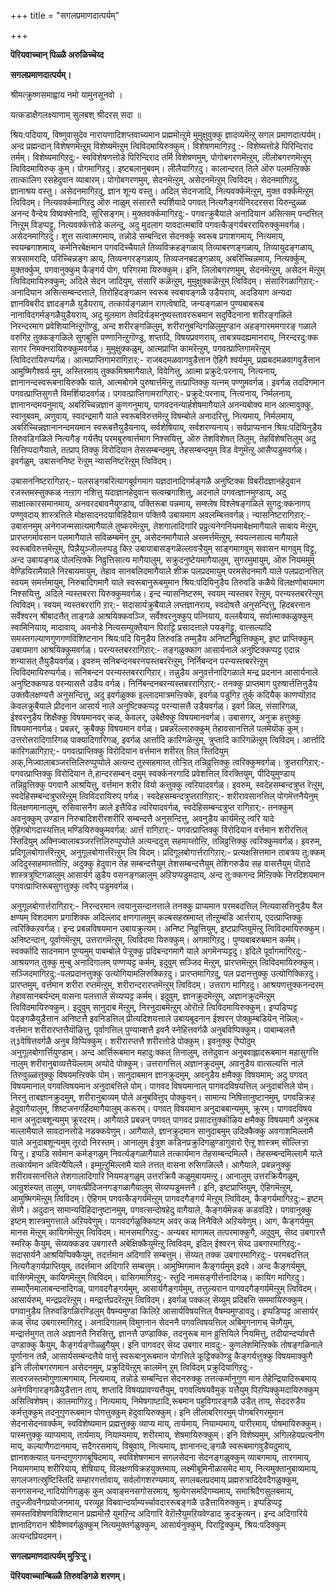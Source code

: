 +++
title = "सगलप्रमाणदात्पर्यम्"

+++

**पॆरियवाच्चान् पिळ्ळै अरुळिच्चॆय्द**

**सगलप्रमाणदात्पर्यम्।**

श्रीमत्क्रुष्णसमाह्वाय नमो यामुनसूनवो ।

यत्कडाक्षैगलक्ष्याणाम् सुलबश् श्रीदरस् सदा ॥

श्रिय:पदियाय्, विष्णुवासुदेव नारायणादिशप्तवाच्यमान प्रह्ममॊऩ्ऱुमे मुमुक्षुवुक्कु ज्ञादव्यमॆऩ्ऱु सगल प्रमाणदात्पर्यम्। अन्द प्रह्मन्दान् विशेषणमॆऩ्ऱुम् विशेष्यमॆऩ्ऱुम् त्विविदमायिरुक्कुम्। विशेषणमागिऱदु :- विशेष्यत्तोडे पिरिन्दिराद तर्मम्। विशेष्यमागिऱदु:- स्वविशेषणत्तोडे पिरिन्दिराद तर्मि विशेषणमुम्, पोगोबगरणमॆऩ्ऱुम्, लीलोबगरणमॆऩ्ऱुम् त्विविदमायिरुक् कुम्। पोगमागिऱदु। इष्टबलानुबवम्। लीलैयागिऱदु। कालान्दरत् तिले ऒरु पलमऩ्ऱिक्के तात्कालिग रसहेदुवान व्याबारम्। पोगोबगरणमुम्, सेदनमॆऩ्ऱुम्, असेदनमॆऩ्ऱुम् त्विविदम्। सेदनमागिऱदु, ज्ञानाश्रय वस्तु। असेदनमागिऱदु, ज्ञान शून्य वस्तु। अदिल् सेदनजादि, नित्यवर्क्कमॆऩ्ऱुम्, मुक्त वर्क्कमॆऩ्ऱुम् त्विविदम्। नित्यवर्क्कमागिऱदु ऒरु नाळुम् संसारत्तै स्पर्शियादे पगवत् नित्यगैङ्गर्यनिरदरसरा यिरुन्दुळ्ळ अनन्द वैन्देय विष्वक्सेनादि, सूरिसङ्गम्। मुक्तवर्क्कमागिऱदु:- पगवत्क्रुबैयाले अनादियान असित्सम् पन्दत्तिल् निऩ्ऱुम् विडप्पट्टु, नित्यवर्क्कत्तोडे कलन्दु, अदु मुदलाग यावदात्मबावि पगवत्कैङ्गर्यबररायिरुक्कुमवर्गळ्। असेदनमागिऱदु। शुत्त सत्वात्मगमाय्, तन्नोडे सम्बन्दित्त सेदनर्क्कु स्वरूब प्रगाशगमाय्, नित्यमाय्, स्वयम्ब्रगाशमाय्, कर्मनिरबेक्षमान पगवदिच्चैयाले तिव्यविक्रहङ्गळाय् तिव्याबरणङ्गळाय्, तिव्यायुदङ्गळाय्, सत्रसामरादि, परिच्चिन्नङ्ग ळाय्, तिव्यनगरङ्गळाय्, तिव्यजनबदङ्गळाय्, अबरिच्चिन्नमाय्, नित्यर्क्कुम्, मुक्तर्क्कुम्, पगवानुक्कुम् कैङ्गर्य पोग, परिगरमा यिरुक्कुम्। इनि, लिलोबगरणमुम्, सेदनमॆऩ्ऱुम्, असेदन मॆऩ्ऱुम् त्विविदमायिरुक्कुम्; अदिले सेदन जादियुम्, संसारि कळॆऩ्ऱुम्, मुमुक्षुक्कळॆऩ्ऱुम् त्विविदम्। संसारिगळागिऱार्:- अनादियान असित्सम्बन्दत्ताले, तिरोहिदङ्गळान स्वरूब स्वबावङ्गळै उडैयराय्, अदडियाग अन्यदा ज्ञानविबरीद ज्ञादङ्गळै युडैयराय्, तत्कार्यङ्गळान रागत्वेषादि, जन्यङ्गळान पुण्यबाबरूब नानाविदगर्मङ्गळैयुडैयराय्, अदु मूलमाग तेवदिर्यङ्मनुष्यस्तावररूबमान सदुर्विदनाना शरीरङ्गळिले निरन्दरमाग प्रवेशियानिऩ्ऱुगॊण्डु, अन्द शरीरङ्गळिलुम्, शरीरानुबन्दिगळिलुमुण्डान अहङ्गारममगारङ् गळाले वरुगिऱ तुक्कङ्गळिले सुगबुत्ति पण्णानिऩ्ऱुगॊण्डु, शप्तादि, विषयप्रवणराय्, ताबत्रयदह्यमानराय्, निरन्दरदु:क्क सागर निमक्नरायिरुक्कुमवर्गळ्। मुमुक्षुक्कळुम्, आत्मप्राप्ति कामरॆऩ्ऱुम्, पगवत्प्राप्तिगामरॆऩ्ऱुम् त्विविदरायिरुप्पर्गळ्। आत्मप्राप्तिगामरागिऱार्:- राजबदमळवागवुडैत्तान ऐहिगै श्वर्यमुम्, प्रह्मबदमळवागवुडैत्तान आमुष्मिगैश्वर्य मुम्, अस्तिरमाय् तुक्कमिश्रमागैयाले, विवेगित्तु, आत्मा प्रक्रुदे:परनाय्, नित्यनाय्, ज्ञानानन्दस्वरूबनायिरुक्कै याले, आत्मबोगमे पुरुषार्त्तमॆऩ्ऱु तत्प्राप्तिक्कु यत्नम् पण्णुमवर्गळ्। इवर्गळ् तददिगमान पगवत्प्राप्तिसुगत्तै विमर्शियादवर्गळ्। पगवत्प्राप्तिगामरागिऱार्:- प्रक्रुदे:परनाय्, नित्यनाय्, निर्मलनाय्, ज्ञानानन्दमयनुमाय्, अबरिच्चिन्नज्ञान कुणगनुमाय्, पागवदनन्यार्हशेषमागैयाले अनन्यबोक्य मान आत्मावुक्कु, स्वानुबवम्, अणुवाय्, स्वदन्द्रमागै याले स्वरूबविरुत्तमॆऩ्ऱु विषम्बोले अनादरित्तु, नित्यमाय्, निर्मलमाय्, अबरिच्चिन्नज्ञानानन्दमयमान स्वरूबत्तैयुडैयनाय्, सर्वशेषियाय्, सर्वशरण्यनाय्। सर्वप्राप्यनान श्रिय:पदियिनुडैय तिरुवडिगळिले नित्यगैङ् गर्यत्तैप् परमबुरुषार्त्तमाग निश्सयित्तु, ऒरु तेशविशेषत् तिलुम्, तेहविशेषत्तिलुम् अदु सित्तिप्पदागैयाले, तत्प्राप् तिक्कु विरोदियान तेससम्बन्दमुम्, तेहसम्बन्दमुम् विड वेणुमॆऩ्ऱु आसैप्पडुमवर्गळ्। इवर्गळुम्, उबासननिष्ट रॆऩ्ऱुम् न्यासनिष्टरॆऩ्ऱुम् त्विविदम्।

 उबासननिष्टरागिऱार्:- पलसङ्गबरित्यागबूर्वगमाग यज्ञदानादिगर्मङ्गळै अनुष्टिक्क विबरीदज्ञानहेदुवान रजस्तमस्सुक्कळ् नऩ्ऱाग नशित्तु यदाज्ञानहेदुवान सत्वम्ब्रगाशित्तु, अदनाले पगवत्ज्ञानमुण्डाय्, अदु साक्षात्कारसमानमाय्, अनवरदबावनैयुण्डाय्, पक्तिरूबा पन्नमाय्, सम्श्लेष विश्लेषङ्गळिले सुगदु:क्कनागप् पण्णुवदाय् शास्त्रत्तिले मोक्षसादनदयाविहिदैयान पक्तियै उबायमाग अवलम्बित्तवर्गळ्। न्यासनिष्टरागिऱार्:- उबासनमुम् अनेगजन्मसात्यमागैयाले तुष्करमॆऩ्ऱुम्, तेशगालादिगारि प्रप्रुत्यनेगनियमाबेक्षमागैयाले साबाय मॆऩ्ऱुम्, प्रारप्तगर्मावसान पलमागैयाले सविळम्बमॆन् ऱुम्, असेदनमागैयाले असमर्त्तमॆऩ्ऱुम्, स्वयत्नसात्य मागैयाले स्वरूबविरुत्तमॆऩ्ऱुम्, पिन्नैयुञ्जॊल्लप्पडु किऱ उबायाबासङ्गळॆल्लावऱ्ऱैयुम् साङ्गमागवुम् सवासन मागवुम् विट्टु, अन्द उबायङ्गळ् पोलऩ्ऱिक्के निव्रुत्तिसात्य मागैयालुम्, सक्रुदनुष्टेयमागैयालुम्, सुगरमुमायुम्, ऒरु नियममुम् वेण्डियिरामैयाले निरबायमायुम्, तेहाव सानबलिदमागैयाले शीक्र पलप्रदमायुम् परमसेदनमागै याले पलप्रदानत्तिल् स्वयम् समर्त्तमायुम्, निरुबादिगमागै याले स्वरूबानुरूबमुमान श्रिय:पदियिनुडैय तिरुवडि कळैये विलक्षणोबायमाग निश्सयित्तु, अदिले न्यस्तबररा यिरुक्कुमवर्गळ्। इन्द न्यासनिष्टरुम्, स्वयम् न्यस्तबर रॆऩ्ऱुम्, परन्यस्तबररॆऩ्ऱुम् त्विविदम्। स्वयम् न्यस्तबररागि ऱार्:- सदासार्यक्रुबैयाले लप्तज्ञानराय्, स्वदोषत्तै अनुसन्दित्तु, हिदबरनान सर्वेश्वरन् श्रीबादत्तैत् ताङ्गळे आश्रयिक्कवञ्जि, सर्वेश्वरनुक्कुप् पत्नियाय्, वल्लबैयाय्, सर्वात्माक्कळुक्कुम् स्वामिनियाय्, मादावाय्, अवनोडे नित्यसम्युक्तैयान पिराट्टि प्रसादत्ताले पयङ्गॆट्टु, वात्सल्यादि समस्तगल्याणगुणगणविशिष्टनान श्रिय:पदि यिनुडैय तिरुवडि तम्मुडैय अनिष्टनिव्रुत्तिक्कुम्, इष्ट प्राप्तिक्कुम् उबायमाग आश्रयिक्कुमवर्गळ्। परन्यस्तबररागिऱार्:- तङ्गळुक्काग आसार्यनाले अनुष्टिक्कप्पट्ट एदान्न शन्यासत् तैयुडैयवर्गळ्। इवरुम् सनिबन्दनबरनयस्तबररॆऩ्ऱुम्, निर्निबन्दन परन्यस्तबररॆऩ्ऱुम् त्विविदमायिरुप्पर्गळ्। सनिबन्दन परन्यस्तबररागिऱार्। तन्नुडैय अनुवर्त्तनादिगळाले मन्द्र प्रदनान आसार्यनाले अनुष्टिक्कप्पड परन्यासत्तै उडैय वर्गळ्। निर्निबन्दनबरन्यस्तबररागिऱार्:- तनक्कु प्राप्तमाग पुरुषार्त्तत्तिनुडैय उक्तवैलक्षण्यत्तै अनुसन्दित्तु, अदु इवर्गळुक्क इल्लादमात्रमऩ्ऱिक्के, इवर्गळ् पडुगिऱ तुर्क् कदियैक् काणप्पॊऱाद केवलक्रुबैयाले प्रीदनान आसार्य नाले अनुष्टिक्कप्पट्ट परन्यासत्तै उडैयवर्गळ्। इवर्ग ळिल्, संसारिगळ्, ईश्वरनुडैय शिक्षैक्कु विषयमानवर् कळ्, केवलर्, उबेक्षैक्कु विषयमानवर्गळ्। उबासगर्, अनुक्र हत्तुक्कु विषयमानवर्गळ्। प्रबन्नर्, क्रुबैक्कु विषयमान वर्गळ्। प्रबन्नरॆल्लारुक्कुम् तेहावसानत्तिले पलमेयॊक् कुम्। उत्तरोत्तरादिगारिगळ् पाक्यादिगारिगळ्, इवर्गळ् आर्त्तादि कारिगळॆऩ्ऱुम्, त्रुप्तादि कारिगळॆऩ्ऱुम् त्विविदम्। आर्त्तादि कारिगळागिऱार्:- पगवत्प्राप्तिक्कु विरोदियान वर्त्तमान शरीरत् तिल् स्तिदियुम् अक्,निज्वालाबञ्जरत्तिलिरुप्पुप्पोले अत्यन्द तुस्सहमाय्त् तोऱ्ऱित् तन्निव्रुत्तिक्कु त्वरिक्कुमवर्गळ्। त्रुप्तरागिऱार्:- पगवत्प्राप्तिक्कु विरोदियान ते,हान्दरसम्बन् दमुम् स्वर्क्कनरगादि प्रवेशत्तिल् विरक्तियुम्, पीदियुमुण्डाय् तन्निव्रुत्तिक्कु पगवानै आश्रयित्तु, वर्त्तमान शरीर वियो कत्तुक्कु त्वरियादवर्गळ्। इवरुम्, स्वदेहसम्बन्दत्रुप्त रॆऩ्ऱुम्, स्वदेहिसम्बन्दत्रुप्तरॆऩ्ऱुम् त्विविदरायिरुप् पर्गळ्। स्वदेहसम्बन्दत्रुप्तरागिऱार्:- शरीरावसानत्तिल् पोगमॆत्तनैयेनुम् विलक्षणमानालुम्, रुसिवासनैग ळाले इत्तैविड त्वरियादवर्गळ्, स्वदेहिसम्बन्दत्रुप्त रागिऱार्:- तनक्कुम् अवनुक्कुम् उण्डान निरुबादिशरीरशरीरि सम्बन्दत्तै अनुसन्दित्तु, अवनुडैय कार्यमॆऩ्ऱु त्वरि यादे ऐहिगबोगदास्यत्तिल् मण्डियिरुक्कुमवर्गळ्: आर्त्त रागिऱार्:- पगवत्प्राप्तिक्कु विरोदियान वर्त्तमान शरीरत्तिल् स्तिदियुम् अक्निज्वालाबञ्जरत्तिलिरुप्पुप्पोले अत्यन्ददुस् सहमाय्त्तोऩ्ऱि, तन्निव्रुत्तिक्कु त्वरिक्कुमवर्गळ्। इवरुम्, प्रदिगूलबोगार्त्तरॆऩ्ऱुम्, अनुगूलबोगार्त्तरॆऩ्ऱुम् त्वि विदम्। प्रदिगूलबोगार्त्तरागिऱार्:- प्रत्यक्षसित्तमान ताबत्रय तु:क्कम् अदिदुस्सहमाय्त्तोऩ्ऱि, अदुक्कु हेदुवान तेह सम्बन्दत्तैयुम् तेशसम्बन्दत्तैयुम् तेशिगरुडैय सह वासत्तैयुम् पॊऱादे शास्त्रत्रुष्टिगळालुम् आसार्यर्ग ळुडैय वसनङ्गळालुम् अऱियप्पडुमदाय्, अन्द तु:क्कगन्द मिऩ्ऱिक्के निरदिशयमान पगवत्प्राप्तिरूबसुगत्तुक्कु त्वरैप् पडुमवर्गळ्।

अनुगूलबोगार्त्तरागिऱार्:- निरन्दरमान त्वयानुसन्दानत्ताले तनक्कु प्राप्यमान परमबदत्तिल् नित्यवासत्तिनुडैय वैल क्षण्यम् विशदमाग प्रगाशिक्क अदिल्लाद क्षणगालमुम् कल्बसहस्रमाय्त् तोऩ्ऱुम्बडि आर्त्तराय्, एदत्प्राप्तिक्कु त्वरिक्किऱवर्गळ्। इन्द प्रबन्नविषयमान उबायक्रुत्यम्। अनिष्ट निव्रुत्तियुम्, इष्टप्राप्तियुमॆऩ्ऱु त्विविदमायिरुक्कुम्। अनिष्टन्दान्, पूर्वागमॆऩ्ऱुम्, उत्तरागमॆऩ्ऱुम्, त्विविदमा यिरुक्कुम्। अगमागिऱदु। पुण्यबाबरुबमान कर्मम्। स्वर्क्कादि सादनमान पुण्यमुम् पाबम्बोले पेऱ्ऱुक्कु प्रदिबन्दगमागै याले अगमॆनप्पट्टदु। इदिले पूर्वागमागिऱदु:- आश्रयणत् तुक्कु मुन्बु अनादिगालम् पण्णप्पट्ट कर्मम्, इदुवुम् सञ्जिद मॆऩ्ऱुम्, प्रारप्तमॆऩ्ऱुम् त्विविदमायिरुक्कुम्। सञ्जिदमागिऱदु:-पलप्रदानत्तुक्कु उत्योगियामलिरुक्किऱदु। प्रारप्तमागिऱदु, पल प्रदानत्तुक्कु उत्योगिक्किऱदु। प्रारप्तमुम्, वर्त्तमान शरीरा रप्तमॆऩ्ऱुम्, शरीरान्दरारप्तमॆऩ्ऱुम् त्विविदम्। उत्तराग मागिऱदु। आश्रयणत्तुक्कनन्दरम् तेहावसानबर्यन्दम् वासना पलत्ताले सॆय्यप्पट्ट कर्मम्। इदुवुम्, ज्ञानक्रुदमॆऩ्ऱुम्, अज्ञानक्रुदमॆऩ्ऱुम् त्विविदमायिरुक्कुम्। इदुवुम् सानुदाब मॆऩ्ऱुम्, निरनुदाबमॆऩ्ऱुम् ओरॊऩ्ऱे त्विविदमायिरुक्कुम्। इप्पडिप्पट्ट पेदङ्गळैयुडैत्तान अनिष्टत्तै इवनिडत्तिल् प्रीत्यदिशयत्ताले उबायबूदनान ईश्वरन् पोक्कुम्बडियॆन् नॆन्निल्:- वर्त्तमान शरीरारप्तत्तैयॊऴित्तु, पूर्वागत्तिल् पुण्याम्शत्तै इवनै स्नेहित्तवर्गळै अनुबविप्पिक्कुम्। पाबाम्बलत्तै त्३वेषित्तवर्गळै अनुब विप्पिक्कुम्। शरीरारप्तत्तै शरीरत्तोडे पोक्कुम्। इवनुक्कु ऎप्पोदुम् अनुगूलबोगार्त्तियुण्डाम्। अन्द आर्त्तिरूबमान महादु:क्कत् तिनालुम्, तत्तेदुवान अनुबवाह्लादरूबमान महासुगत्ति नालुम् शरीरानुबाव्यत्तैयॆल्लाम् अप्पोदे पोक्कुम्। उत्तरागत्तिल् अज्ञानक्रुदमुम्, अवनुडैय वात्सल्यत्ति नाले तिरुवुळ्ळत्तुक्कु विषयमऩ्ऱिक्के पोम्। सानुदाबमान ज्ञानक्रुदमुम्, अवनुडैय क्षमैक्कु विषयमाम्; अदु पगवत् विषयमानाल् पगवत्विषयमान अनुदाबत्तिले पोम्। पागवद विषयमानाल् पागवदविषयत्तिल् अनुदाबत्तिले पोम्। निरनु ताबज्ञानक्रुदमुम्, शरीरानुबाव्यम् पोले अनुबवित्तुप् पोक्कुवन्। सामान्य निषित्तानुष्टानमुम्, पगवन्निक्रह हेदुवागैयालुम्, शिष्टजनगर्हिदमागैयालुम् करूरम्। पगवत् विषयमान अनुदाबबान्यमुम्, क्रूरम्। पागवदविषय मान अनुदाबशून्यमुम् क्रूरदरम्। आगैयाले प्रबन्नन् पगवत् पागवद प्रसादत्तुक्कॊऴिय क्षमैक्कु विषयमागै अनुरूब मल्लामैयाले सावदानत्तोडे नडक्कवेणुम्। आगैयाले, ज्ञानक्रुदमान सानुदाबमुम् उदिक्कैक्कु अवगाशमिल्लामै याले अनुदाबशून्यमुम् तूरदो निरस्तम्। आनालुम् ईत्रुश कडिनप्रक्रुदिगळुण्डागुवारो ऎऩ्ऱु शास्त्रम् सॊल्लिऱ्ऱा यिऱ्ऱु। इप्पडि सर्वमान कर्मङ्गळुम् निवर्त्यङ्गळागैयाले तत्कार्यमान तेहसम्बन्दमिल्लै। तेहसम्बन्दमिल्लामै याले तत्कार्यमान अवित्यैयिल्लै। इम्मूऩ्ऱुमिल्लामै याले तत्तत् वासना रुसिगळिल्लै। आगैयाले, प्रबन्ननुक्कु शरीरावसानत्तिले तेशगालादिगारि नियमङ्गळुम् उत्तरक्रियै कळुमुबायमऩ्ऱु। आनालुम् उत्तरक्रियैगळुम्, आन्रुशंस्यत् तालुम्, पगवत्प्रीदिजनगङ्गळागैयालुम् सॆय्यप्पडुमत्तनै। इनि, इष्टप्राप्तियुम्, ऐहिगमॆऩ्ऱुम्, आमुष्मिगमॆऩ्ऱुम् त्विविदम्। ऐहिगम् पगवत्कैङ्गर्यमॆऩ्ऱुम् पागवदगैङ्गर्य मॆऩ्ऱुम् त्विविदम्, कैङ्गर्यमागिऱदु:– इष्टम् सॆय्गै। अदुदान् सामान्यविहिदानुष्टानमुम्, पगवत्सन्दोषहेदु वागैयाले, कैङ्गर्यमॆन्नक् कडवदिऱे। पगवानुक्कु इष्टम् शास्त्रमुगत्ताले अऱियवेणुम्। पागवदर्गळुक्किष्टम् अवर् कळ् निनैविले अऱियवेणुम्। आग, कैङ्गर्यमुम् मानस मॆऩ्ऱुम् कायिगमॆऩ्ऱुम् त्विविदम्। मानसमागिऱदु:- अन्यबर मागामल् तत्परमाक्कुगै, अदुवुम्, सॆय्द उबगारत्तै स्मरिक् कैयुम्, सॆय्यक्कडव उबगारत्तै अबेक्षिक्कैयुमॆऩ्ऱु त्विविदम्, इदिल् ईश्वरन् सॆय्द उबगारमागिऱदु:- सदासार्यनै आश्रयिप्पिक्कैयुम्, तदर्त्तमान अदिगारि सम्बत्तुम्। सॆय्यत् तक्क उबगारमागिऱदु:- परमबदत्तिल् नित्यगैङ्गर्यप्राप्तियुम्, तदर्त्तमान अदिगारि सम्बत्तुम्। आमुष्मिगमान कैङ्गर्यमुम् इदवे। अन्द कैङ्गर्यमुम्, वासिगमॆऩ्ऱुम्, कायिगमॆऩ्ऱुम् त्विविदम्। वासिगमागिऱदु:- स्तुदि नामसङ्गीर्त्तनादिगळ्। कायिग मागिऱदु। सम्मार्ऐनमालाबन्दनादिगळ्, पागवदगैङ्गर्यमुम्, आसार्यगैङ्गर्यमुम्, तत्तुल्यरान पागवदगैङ्गर्यमॆऩ्ऱुम् त्विविदम्। आसार्यरुम्, मन्द्रप्रदरॆऩ्ऱुम्। मन्द्रार्त्तप्रदरॆऩ्ऱुम् त्विविदम्। इवर्गळ् पक्कल् सॆय्युम् प्रदिबत्ति सममायिरुक्कुम्। पगवानुडैय तिरुवडिगळिरण्डिलुम् वैषम्यमुण्डा किलिऱे आसार्यविषयत्तिल् वैषम्यमुण्डावदु। इप्पडिप्पट्ट आसार्यर् कळ् सॆय्द उबगारमागिऱदु। अनादिगालम् विमुगनान सेदननै पगवत्विषयत्तिल् अबिमुगनागच् चॆय्गैयुम्, मन्द्रार्त्तमुगत् ताले अज्ञानत्तै निरसित्तु, ज्ञानत्तै उण्डाक्कि, तदनुरूब मान व्रुत्तियिले नियमित्तु, तदीयान्दर्प्पावत्तै उण्डाक्कु कैयुम्, कैङ्गर्यङ्गॊळ्ळुगैयुम्। इनि पागवदर् सॆय्द उबगार मावदु:- कुणलेशमिऩ्ऱिक्के तोषङ्गळिनाले पूर्णानान तन्नै, आसार्यसम्बन्दत्तैये पार्त्तु स्वरूबानुरूबमान पोगत्तिले कूट्टिक्कॊण्डु कैङ्गर्यत्तुक्कु विषयमाक्कुगै इनि लीलोबगरणमान असेदनमुम्, प्रक्रुदियॆऩ्ऱुम् कालमॆन् ऱुम् त्विविदम् प्रक्रुदियागिऱदु:- सत्वरजस्तमोगुणात्मगमाय्, नित्यमाय्, तन्नोडे सम्बन्दित्त सेदनरुक्कु तत्तत्कर्मानुगुण मान तेहेन्द्रियादिरूबमाय् अनेगविगारङ्गळैयुडैत्तान ताय्, शप्तादि विषयप्रावण्यत्तैयुम्, पगवत्विषयवैमुक् यत्तैयुम् पिऱप्पिक्कुमदायिरुक्कुम् असित्विशेषम्। कालमागिऱदु। नित्यमाय्, निमेषगाष्टादि,रूबमान पहुविगारङ्गळै उडैत् ताय्, सेददरुडैय कर्मत्तुक्कुम् तदनुगुणरूबमान पोगत्तुक्कुम् हेदुवायिरुक्कुम्। इनि लीलाबरिगरमुम् पोगबरिगरमुमान सेदनासेदनवर्क्कम्, स्वविशेष्यमान प्रह्मत्तुक्कु व्याप्य माय्, तार्यमाय्, नियाम्यमाय्, पारीरमाय्, पोषमायिरुक्कुम्। पास्मत्तुक्कु व्याप्यमाय्, तार्यमाय्, नियाम्यमाय्, शरीरमाय्, शेषमायिरुक्कुम्। इनि विशेष्यमुम्, अगिलहेयप्रत्यनीग माय्, कल्याणैगदानमाय्, सदैगरसमाय्, विबुवाय्, नित्यमाय्, ज्ञानानन्द,ङ्गळै स्वरूबमागवुडैयदुमाय्, ज्ञानशक्त्यात् यनन्दगुणगणबूषिदमाय्, स्वविशेषणमान सगलसेदना सेदनङ्गळुक्कुम् व्याबगमाय्, तारगमाय्, नियामगमाय् शरीरियाय्, शेषियाय्, विलक्षणविक्रहयुक्तमाय्, लक्ष्मीबूमिनीळासमेद माय्, नित्यमुक्तानुबाव्यमाय्, सगलजगत्स्रुष्टिस्तिदि सम्हारगर्त्तावाय्, सर्वलोगशरण्यमाय्, सगलबलप्रदमाय् प्रह्मरुत्रादिदेवदैगळुक्कुम्, सनगसनन्द,नादियोगिगळुक् कुम् अवाङ्मनसगोसरमाय्, श्रुत्येगसमदिगम्यमाय्, समाश्रिदैगसुलबमाय्, तदुज्जीवनैगप्रयोजनमाय्, परव्यूह विबवान्दर्याम्यर्च्चावदाररूबङ्गळै उडैत्तायिरुक्कुम्। इप्पडिप्पट्ट समस्तविशेषणविशिष्टमान प्रह्ममॊऩ्ऱै युमऱिन्द अदिगारि वेऱॊऩ्ऱैयुमऱियवेण्डाद क्रुदक्रुत्यन्। इन्द अदिगारिये ज्ञानादिगरान श्रीवैष्णवर्गळुक्कुम् नित्यमुक्तर्गळुक्कुम्, आसार्यनुक्कुम्, पिराट्टिक्कुम्, श्रिय:पदिक्कुम् अत्यन्दप्रियदमन्।

**सगलप्रमाणदात्पर्यम् मुऱ्ऱिऱ्ऱु।**

**पॆरियवाच्चान्बिळ्ळै तिरुवडिगळे शरणम्।**

